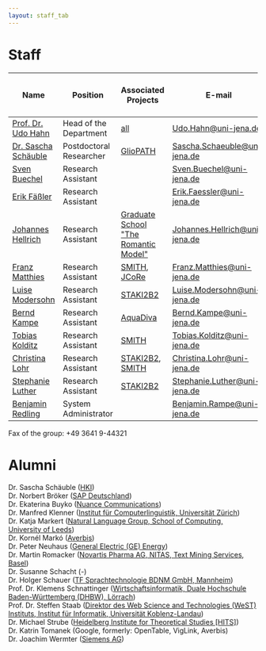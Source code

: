 ```yaml
---
layout: staff_tab
---
```


# Staff

| Name        | Position           | Associated Projects | E-mail | Telephone<br/>(prefix +49 3641 9) |
| ---------------- | ---------------- | ---------------- | ---------------- | ---------------- |
| [Prof. Dr. Udo Hahn](/staff/Hahn/)	| Head of the Department	| [all](https://julielab.github.io/projects.html)	| [Udo.Hahn@uni-jena.de](mailto:Udo.Hahn@uni-jena.de)	| 44320 |
| [Dr. Sascha Schäuble](/staff/Schaeuble/Dr_+Sascha+Sch%C3%A4uble.html) | Postdoctoral Researcher | [GlioPATH](http://www.sys-med.de/en/young-investigators/junior-research-alliances/gliopath/) | [Sascha.Schaeuble@uni-jena.de](mailto:Sascha.Schaeuble@uni-jena.de) | 44323 |
| [Sven Buechel](/staff/Buechel/Sven+Buechel.html)	| Research Assistant	| |	[Sven.Buechel@uni-jena.de](mailto:Sven.Buechel@uni-jena.de) | 44324 |
| [Erik Fäßler](/staff/Faessler/Erik+F%C3%A4%C3%9Fler.html)	| Research Assistant	| |	[Erik.Faessler@uni-jena.de](mailto:Erik.Faessler@uni-jena.de)	| 44324 |
| [Johannes Hellrich](/staff/Hellrich/Johannes+Hellrich.html)	| Research Assistant	| [Graduate School<br/>\"The Romantic Model\"](http://modellromantik.uni-jena.de/)	| [Johannes.Hellrich@uni-jena.de](mailto:Johannes.Hellrich@uni-jena.de)	| 44305 |
| [Franz Matthies](/staff/Matthies/Franz+Matthies.html) | Research Assistant	| [SMITH](http://www.smith.care/), [JCoRe](https://julielab.github.io/) | [Franz.Matthies@uni-jena.de](mailto:Franz.Matthies@uni-jena.de)	| 44305 |
| [Luise Modersohn](/staff/Modersohn/Luise+Modersohn.html) | Research Assistant | [STAKI2B2](http://gepris.dfg.de/gepris/projekt/315098900)	| [Luise.Modersohn@uni-jena.de](mailto:Luise.Modersohn@uni-jena.de) | 44305 |
| [Bernd Kampe](/staff/Kampe/Bernd+Kampe.html) | Research Assistant | [AquaDiva](http://www.aquadiva.uni-jena.de/) | [Bernd.Kampe@uni-jena.de](mailto:Bernd.Kampe@uni-jena.de) | 44324 |
| [Tobias Kolditz](/staff/Kolditz/Tobias+Kolditz.html) | Research Assistant | [SMITH](http://www.smith.care/)	| [Tobias.Kolditz@uni-jena.de](mailto:Tobias.Kolditz@uni-jena.de) | 44303 |
| [Christina Lohr](/staff/ChristinaLohr/)	| Research Assistant	| [STAKI2B2](http://gepris.dfg.de/gepris/projekt/315098900), [SMITH](http://www.smith.care/)	| [Christina.Lohr@uni-jena.de](mailto:Christina.Lohr@uni-jena.de)	| 44303 |
| [Stephanie Luther](/staff/Luther/Stephanie+Luther.html) | Research Assistant | [STAKI2B2](http://gepris.dfg.de/gepris/projekt/315098900)	| [Stephanie.Luther@uni-jena.de](mailto:Stephanie.Luther@uni-jena.de) | 44303 |
| [Benjamin Redling](/staff/Redling/Benjamin+Redling.html)	| System Administrator | |	[Benjamin.Rampe@uni-jena.de](mailto:Benjamin.Rampe@uni-jena.de)	| 44323 |

Fax of the group: +49 3641 9-44321

# Alumni

Dr. Sascha Schäuble ([HKI](https://www.leibniz-hki.de/de/home.html))<br/>
Dr. Norbert Bröker ([SAP Deutschland](http://www.sap.com/germany/index.epx))<br/>
Dr. Ekaterina Buyko ([Nuance Communications](http://www.nuance.de/))<br/>
Dr. Manfred Klenner ([Institut für Computerlinguistik, Universität Zürich](http://www.cl.uzh.ch/people/team/klenner.html))<br/>
Dr. Katja Markert ([Natural Language Group, School of Computing, University of Leeds](http://www.comp.leeds.ac.uk/markert/))<br/>
Dr. Kornél Markó ([Averbis](http://www.averbis.de/))<br/>
Dr. Peter Neuhaus ([General Electric (GE) Energy](http://www.ge.com/de/home/))<br/>
Dr. Martin Romacker ([Novartis Pharma AG, NITAS, Text Mining Services, Basel](http://www.novartis.ch/))<br/>
Dr. Susanne Schacht (-)<br/>
Dr. Holger Schauer ([TF Sprachtechnologie BDNM GmbH, Mannheim](http://www.bi-media.de/))<br/>
Prof. Dr. Klemens Schnattinger ([Wirtschaftsinformatik, Duale Hochschule Baden-Württemberg (DHBW), Lörrach](http://www.dhbw-loerrach.de/index.php?id=schnattinger))<br/>
Prof. Dr. Steffen Staab ([Direktor des Web Science and Technologies (WeST) Instituts, Institut für Informatik, Universität Koblenz-Landau](http://www.uni-koblenz.de/~staab/))<br/>
Dr. Michael Strube ([Heidelberg Institute for Theoretical Studies [HITS]](http://www.h-its.org/english/homes/strube/index.php))<br/>
Dr. Katrin Tomanek (Google, formerly: OpenTable, VigLink, Averbis)<br/>
Dr. Joachim Wermter ([Siemens AG](http://www.siemens.com/entry/cc/en/))
